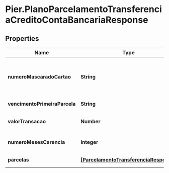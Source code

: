 # Pier.PlanoParcelamentoTransferenciaCreditoContaBancariaResponse

## Properties
Name | Type | Description | Notes
------------ | ------------- | ------------- | -------------
**numeroMascaradoCartao** | **String** | N\u00FAmero do Cart\u00E3o que originou a transa\u00E7\u00E3o em formato mascarado. | [optional] 
**vencimentoPrimeiraParcela** | **String** | Data de vencimento da primeira parcela. | [optional] 
**valorTransacao** | **Number** | Valor da solicita\u00E7\u00E3o de saque. | [optional] 
**numeroMesesCarencia** | **Integer** | N\u00FAmero de meses para car\u00EAncia. | [optional] 
**parcelas** | [**[ParcelamentoTransferenciaResponse]**](ParcelamentoTransferenciaResponse.md) | Lista com os planos de parcelamento. | [optional] 


